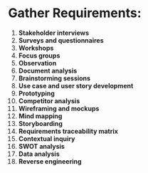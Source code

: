 
# Gather Requirements:

1. **Stakeholder interviews**
2. **Surveys and questionnaires**
3. **Workshops**
4. **Focus groups**
5. **Observation**
6. **Document analysis**
7. **Brainstorming sessions**
8. **Use case and user story development**
9. **Prototyping**
10. **Competitor analysis**
11. **Wireframing and mockups**
12. **Mind mapping**
13. **Storyboarding**
14. **Requirements traceability matrix**
15. **Contextual inquiry**
16. **SWOT analysis**
17. **Data analysis**
18. **Reverse engineering**
